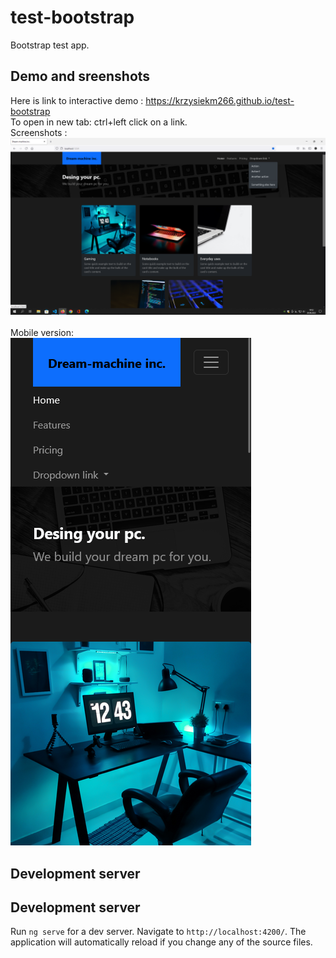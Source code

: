 # test-bootstrap
Bootstrap test app.

## Demo and sreenshots 
Here is link to interactive demo : https://krzysiekm266.github.io/test-bootstrap <br>
To open in new tab: ctrl+left click on a link. <br>
Screenshots :
![Screen](/screenshots/testbootstrap1.png "Screen") <br>
<br>
Mobile version: <br>
![Screen](/screenshots/testbootstrap4.png "Screen") <br>
## Development server

## Development server

Run `ng serve` for a dev server. Navigate to `http://localhost:4200/`. The application will automatically reload if you change any of the source files.

